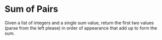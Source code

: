 # Sum of Pairs

Given a list of integers and a single sum value, return the first two values (parse from the left please) in order of appearance that add up to form the sum.
